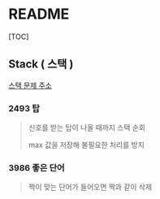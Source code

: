 # README

[TOC]

## Stack ( 스택 )



[스택 문제 주소](https://www.acmicpc.net/problem/tag/스택)



### 2493 탑

> 신호를 받는 탑이 나올 때까지 스택 순회
>
> max 값을 저장해 불필요한 처리를 방지



### 3986 좋은 단어

> 짝이 맞는 단어가 들어오면 짝과 같이 삭제